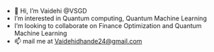 - 👋 Hi, I’m Vaidehi @VSGD
-  I’m interested in Quantum computing, Quantum Machine Learning
-  I’m looking to collaborate on Finance Optimization and Quantum Machine Learning
- 📫 mail me at Vaidehidhande24@gmail.com

<!---
VSGD/VSGD is a ✨ special ✨ repository because its `README.md` (this file) appears on your GitHub profile.
You can click the Preview link to take a look at your changes.
--->
